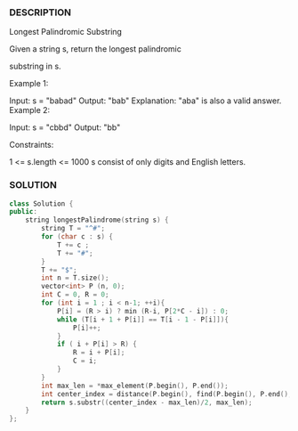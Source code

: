 ### DESCRIPTION

Longest Palindromic Substring

Given a string s, return the longest 
palindromic
 
substring
 in s.

 

Example 1:

Input: s = "babad"
Output: "bab"
Explanation: "aba" is also a valid answer.
Example 2:

Input: s = "cbbd"
Output: "bb"
 

Constraints:

1 <= s.length <= 1000
s consist of only digits and English letters.

### SOLUTION

```c++
class Solution {
public:
    string longestPalindrome(string s) {
        string T = "^#";
        for (char c : s) {
            T += c ;
            T += "#";
        }
        T += "$";
        int n = T.size();
        vector<int> P (n, 0);
        int C = 0, R = 0;
        for (int i = 1 ; i < n-1; ++i){
            P[i] = (R > i) ? min (R-i, P[2*C - i]) : 0;
            while (T[i + 1 + P[i]] == T[i - 1 - P[i]]){
                P[i]++;
            }
            if ( i + P[i] > R) {
                R = i + P[i];
                C = i;
            }
        }
        int max_len = *max_element(P.begin(), P.end());
        int center_index = distance(P.begin(), find(P.begin(), P.end(), max_len));
        return s.substr((center_index - max_len)/2, max_len);
    }
};
```
